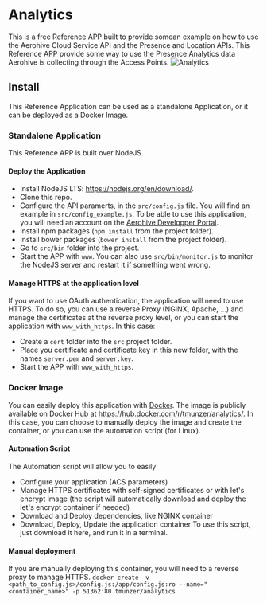 # Analytics
This is a free Reference APP built to provide somean example on how to use the Aerohive Cloud Service API and the Presence and Location APIs.
This Reference APP provide some way to use the Presence Analytics data Aerohive is collecting through the Access Points.
![Analytics](https://github.com/tmunzer/analytics/blob/master/analytics.png?raw=true)
## Install
This Reference Application can be used as a standalone Application, or it can be deployed as a Docker Image.
### Standalone Application
This Reference APP is built over NodeJS. 
#### Deploy the Application
* Install NodeJS LTS: https://nodejs.org/en/download/.
* Clone this repo.
* Configure the API paramerts, in the `src/config.js` file. You will find an example in `src/config_example.js`. To be able to use this application, you will need an account on the [Aerohive Developper Portal](https://developer.aerohive.com/).
* Install npm packages (`npm install` from the project folder).
* Install bower packages (`bower install` from the project folder).
* Go to `src/bin` folder into the project.
* Start the APP with `www`. You can also use `src/bin/monitor.js` to monitor the NodeJS server and restart it if something went wrong.

#### Manage HTTPS at the application level
If you want to use OAuth authentication, the application will need to use HTTPS. To do so, you can use a reverse Proxy (NGINX, Apache, ...) and manage the certificates at the reverse proxy level, or you can start the application with `www_with_https`. In this case:
* Create a `cert` folder into the `src` project folder.
* Place you certificate and certificate key in this new folder, with the names `server.pem` and `server.key`.
* Start the APP with `www_with_https`. 

### Docker Image
You can easily deploy this application with [Docker](https://www.docker.com/). The image is publicly available on Docker Hub at https://hub.docker.com/r/tmunzer/analytics/.
In this case, you can choose to manually deploy the image and create the container, or you can use the automation script (for Linux).
#### Automation Script
The Automation script will allow you to easily 
* Configure your application (ACS parameters)
* Manage HTTPS certificates with self-signed certificates or with let's encrypt image (the script will automatically download and deploy the let's encrypt container if needed)
* Download and Deploy dependencies, like NGINX container
* Download, Deploy, Update the application container
To use this script, just download it here, and run it in a terminal.
#### Manual deployment
If you are manually deploying this container, you will need to a reverse proxy to manage HTTPS.
`docker create -v <path_to_config.js>/config.js:/app/config.js:ro --name="<container_name>" -p 51362:80 tmunzer/analytics`

